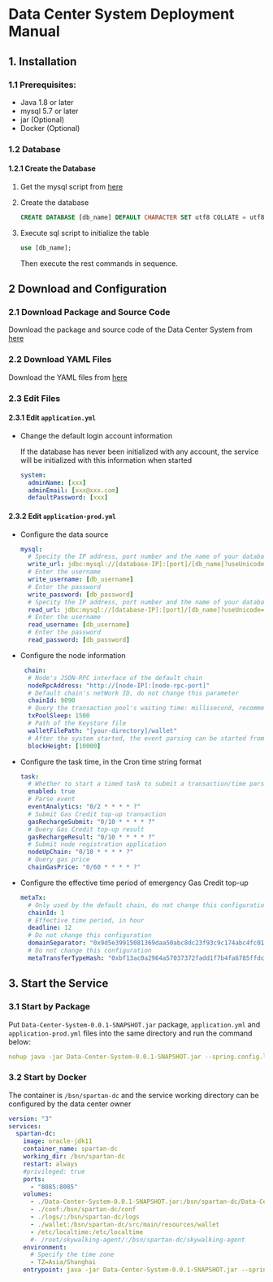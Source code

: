 # Data Center System Deployment Manual


## 1. Installation

### 1.1 Prerequisites:

- Java 1.8 or later
- mysql 5.7 or later
- jar (Optional)
- Docker (Optional)

### 1.2 Database

#### 1.2.1 Create the Database

1. Get the mysql script from [here](https://github.com/BSN-Spartan/Data-Center-System/blob/main/src/main/resources/sql/v1.0/bsn_spartan_dc.sql)

2. Create the database

   ```sql
   CREATE DATABASE [db_name] DEFAULT CHARACTER SET utf8 COLLATE = utf8_general_ci;
   ```

3. Execute sql script to initialize the table
     ```sql
   use [db_name];
   ```
   Then execute the rest commands in sequence.

## 2 Download and Configuration

### 2.1 Download Package and Source Code

Download the package and source code of the Data Center System from [here](https://github.com/BSN-Spartan/Data-Center-System/releases/tag/v1.0.0)

### 2.2 Download YAML Files

Download the YAML files from [here](https://github.com/BSN-Spartan/Data-Center-System/tree/main/src/main/resources)

### 2.3 Edit Files

#### 2.3.1 Edit `application.yml`

- Change the default login account information

  If the database has never been initialized with any account, the service will be initialized with this information when started

  ```yml
  system:
    adminName: [xxx]
    adminEmail: [xxx@xxx.com]
    defaultPassword: [xxx]
  ```

#### 2.3.2 Edit `application-prod.yml`

- Configure the data source

  ```yml
  mysql:
    # Specity the IP address, port number and the name of your database
    write_url: jdbc:mysql://[database-IP]:[port]/[db_name]?useUnicode=true&characterEncoding=utf-8&zeroDateTimeBehavior=convertToNull&serverTimezone=UTC&allowMultiQueries=true&useSSL=false
    # Enter the username
    write_username: [db_username]
    # Enter the password
    write_password: [db_password]
    # Specity the IP address, port number and the name of your database
    read_url: jdbc:mysql://[database-IP]:[port]/[db_name]?useUnicode=true&characterEncoding=utf-8&zeroDateTimeBehavior=convertToNull&serverTimezone=UTC&allowMultiQueries=true&useSSL=false
    # Enter the username
    read_username: [db_username]
    # Enter the password
    read_password: [db_password]
  ```

- Configure the node information

  ```yml
   chain:
    # Node's JSON-RPC interface of the default chain
    nodeRpcAddress: "http://[node-IP]:[node-rpc-port]"
    # Default chain's netWork ID, do not change this parameter
    chainId: 9090
    # Query the transaction pool's waiting time: millisecond, recommended 1.5 seconds
    txPoolSleep: 1500
    # Path of the Keystore file
    walletFilePath: "[your-directory]/wallet"
    # After the system started, the event parsing can be started from this block height. This number can be determined based on the latest block height before the system started.
    blockHeight: [10000]
  ```

- Configure the task time, in the Cron time string format

  ```yml
  task:
    # Whether to start a timed task to submit a transaction/time parse
    enabled: true
    # Parse event
    eventAnalytics: "0/2 * * * * ?"
    # Submit Gas Credit top-up transaction
    gasRechargeSubmit: "0/10 * * * * ?"
    # Query Gas Credit top-up result
    gasRechargeResult: "0/10 * * * * ?"
    # Submit node registration application
    nodeUpChain: "0/10 * * * * ?"
    # Query gas price
    chainGasPrice: "0/60 * * * * ?"
  ```

- Configure the effective time period of emergency Gas Credit top-up

  ```yml
  metaTx:
    # Only used by the default chain, do not change this configuration
    chainId: 1
    # Effective time period, in hour
    deadline: 12
    # Do not change this configuration
    domainSeparator: "0x9d5e39915081369daa50abc8dc23f93c9c174abc4fc01efd13e3660e5d080276"
    # Do not change this configuration
    metaTransferTypeHash: "0xbf13ac0a2964a57037372fadd1f7b4fa6785ffdc315c85dfe8d1f9b1b01a7a51"
  ```

## 3. Start the Service

### 3.1 Start by Package

Put `Data-Center-System-0.0.1-SNAPSHOT.jar` package, `application.yml` and `application-prod.yml` files into the same directory and run the command below:

```yml
nohup java -jar Data-Center-System-0.0.1-SNAPSHOT.jar --spring.config.location=./application.yml --spring.config.location=./application-prod.yml --logging.config=./logback-spring.xml - LANG=zh_CN.UTF-8 >/dev/null 2>&1 &
```

### 3.2 Start by Docker

The container is `/bsn/spartan-dc` and the service working directory can be configured by the data center owner

```yml
version: "3"
services:
  spartan-dc:
    image: oracle-jdk11
    container_name: spartan-dc
    working_dir: /bsn/spartan-dc
    restart: always
    #privileged: true
    ports:
      - "8085:8085"
    volumes:
      - ./Data-Center-System-0.0.1-SNAPSHOT.jar:/bsn/spartan-dc/Data-Center-System-0.0.1-SNAPSHOT.jar
      - ./conf:/bsn/spartan-dc/conf
      - ./logs/:/bsn/spartan-dc/logs
      - ./wallet:/bsn/spartan-dc/src/main/resources/wallet
      - /etc/localtime:/etc/localtime
      #- /root/skywalking-agent/:/bsn/spartan-dc/skywalking-agent
    environment:
      # Specify the time zone
      - TZ=Asia/Shanghai
    entrypoint: java -jar Data-Center-System-0.0.1-SNAPSHOT.jar --spring.config.location=./conf/application.yml --spring.config.location=./conf/application-prod.yml --logging.config=./conf/logback-spring.xml - LANG=zh_CN.UTF-8
```



​    

